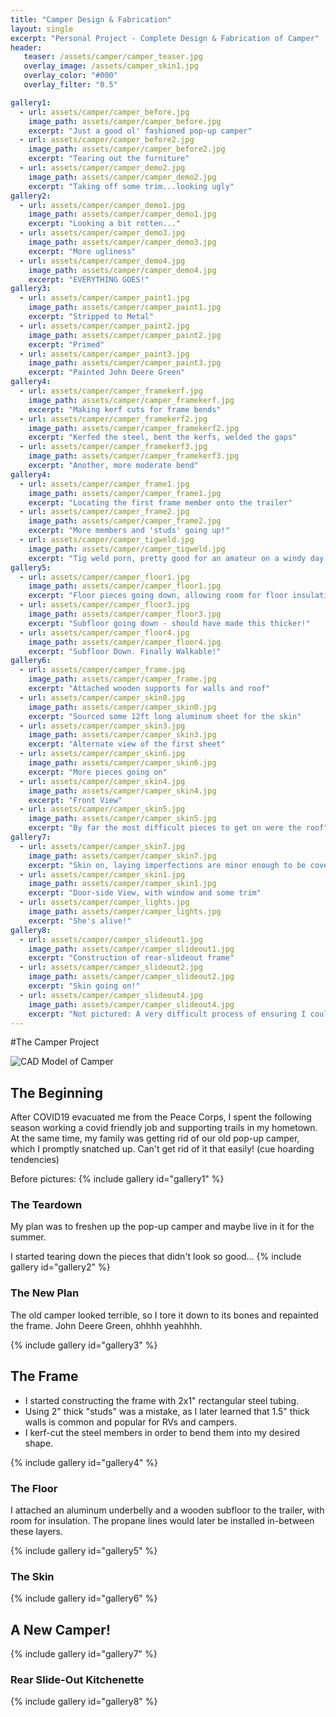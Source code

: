 ```yaml
---
title: "Camper Design & Fabrication"
layout: single
excerpt: "Personal Project - Complete Design & Fabrication of Camper"
header:
   teaser: /assets/camper/camper_teaser.jpg
   overlay_image: /assets/camper_skin1.jpg
   overlay_color: "#000"
   overlay_filter: "0.5"

gallery1:
  - url: assets/camper/camper_before.jpg
    image_path: assets/camper/camper_before.jpg
    excerpt: "Just a good ol' fashioned pop-up camper"
  - url: assets/camper/camper_before2.jpg
    image_path: assets/camper/camper_before2.jpg
    excerpt: "Tearing out the furniture"
  - url: assets/camper/camper_demo2.jpg
    image_path: assets/camper/camper_demo2.jpg
    excerpt: "Taking off some trim...looking ugly"
gallery2:
  - url: assets/camper/camper_demo1.jpg
    image_path: assets/camper/camper_demo1.jpg
    excerpt: "Looking a bit rotten..."
  - url: assets/camper/camper_demo3.jpg
    image_path: assets/camper/camper_demo3.jpg
    excerpt: "More ugliness"
  - url: assets/camper/camper_demo4.jpg
    image_path: assets/camper/camper_demo4.jpg
    excerpt: "EVERYTHING GOES!"
gallery3:
  - url: assets/camper/camper_paint1.jpg
    image_path: assets/camper/camper_paint1.jpg
    excerpt: "Stripped to Metal"
  - url: assets/camper/camper_paint2.jpg
    image_path: assets/camper/camper_paint2.jpg
    excerpt: "Primed"
  - url: assets/camper/camper_paint3.jpg
    image_path: assets/camper/camper_paint3.jpg
    excerpt: "Painted John Deere Green"
gallery4:
  - url: assets/camper/camper_framekerf.jpg
    image_path: assets/camper/camper_framekerf.jpg
    excerpt: "Making kerf cuts for frame bends"
  - url: assets/camper/camper_framekerf2.jpg
    image_path: assets/camper/camper_framekerf2.jpg
    excerpt: "Kerfed the steel, bent the kerfs, welded the gaps"
  - url: assets/camper/camper_framekerf3.jpg
    image_path: assets/camper/camper_framekerf3.jpg
    excerpt: "Another, more moderate bend"
gallery4:
  - url: assets/camper/camper_frame1.jpg
    image_path: assets/camper/camper_frame1.jpg
    excerpt: "Locating the first frame member onto the trailer"
  - url: assets/camper/camper_frame2.jpg
    image_path: assets/camper/camper_frame2.jpg
    excerpt: "More members and 'studs' going up!"
  - url: assets/camper/camper_tigweld.jpg
    image_path: assets/camper/camper_tigweld.jpg
    excerpt: "Tig weld porn, pretty good for an amateur on a windy day!"
gallery5:
  - url: assets/camper/camper_floor1.jpg
    image_path: assets/camper/camper_floor1.jpg
    excerpt: "Floor pieces going down, allowing room for floor insulation"
  - url: assets/camper/camper_floor3.jpg
    image_path: assets/camper/camper_floor3.jpg
    excerpt: "Subfloor going down - should have made this thicker!"
  - url: assets/camper/camper_floor4.jpg
    image_path: assets/camper/camper_floor4.jpg
    excerpt: "Subfloor Down. Finally Walkable!"
gallery6:
  - url: assets/camper/camper_frame.jpg
    image_path: assets/camper/camper_frame.jpg
    excerpt: "Attached wooden supports for walls and roof"
  - url: assets/camper/camper_skin0.jpg
    image_path: assets/camper/camper_skin0.jpg
    excerpt: "Sourced some 12ft long aluminum sheet for the skin"
  - url: assets/camper/camper_skin3.jpg
    image_path: assets/camper/camper_skin3.jpg
    excerpt: "Alternate view of the first sheet"
  - url: assets/camper/camper_skin6.jpg
    image_path: assets/camper/camper_skin6.jpg
    excerpt: "More pieces going on"
  - url: assets/camper/camper_skin4.jpg
    image_path: assets/camper/camper_skin4.jpg
    excerpt: "Front View"
  - url: assets/camper/camper_skin5.jpg
    image_path: assets/camper/camper_skin5.jpg
    excerpt: "By far the most difficult pieces to get on were the roof"
gallery7:
  - url: assets/camper/camper_skin7.jpg
    image_path: assets/camper/camper_skin7.jpg
    excerpt: "Skin on, laying imperfections are minor enough to be covered and sealed by trimwork"
  - url: assets/camper/camper_skin1.jpg
    image_path: assets/camper/camper_skin1.jpg
    excerpt: "Door-side View, with window and some trim"
  - url: assets/camper/camper_lights.jpg
    image_path: assets/camper/camper_lights.jpg
    excerpt: "She's alive!"
gallery8:
  - url: assets/camper/camper_slideout1.jpg
    image_path: assets/camper/camper_slideout1.jpg
    excerpt: "Construction of rear-slideout frame"
  - url: assets/camper/camper_slideout2.jpg
    image_path: assets/camper/camper_slideout2.jpg
    excerpt: "Skin going on!"
  - url: assets/camper/camper_slideout4.jpg
    image_path: assets/camper/camper_slideout4.jpg
    excerpt: "Not pictured: A very difficult process of ensuring I could actually mount the structure onto the slides and camper-frame"
---
```


#The Camper Project

<img src="/assets/camper/camper_cad.jpg" alt= "CAD Model of Camper">

## The Beginning
After COVID19 evacuated me from the Peace Corps, I spent the following season working a covid friendly job and supporting trails in my hometown.
At the same time, my family was getting rid of our old pop-up camper, which I promptly snatched up. Can't get rid of it that easily! (cue hoarding tendencies)

Before pictures:
{% include gallery id="gallery1" %}

### The Teardown

My plan was to freshen up the pop-up camper and maybe live in it for the summer.

I started tearing down the pieces that didn't look so good...
{% include gallery id="gallery2" %}

### The New Plan

The old camper looked terrible, so I tore it down to its bones and repainted the frame.
John Deere Green, ohhhh yeahhhh.

{% include gallery id="gallery3" %}

## The Frame

- I started constructing the frame with 2x1" rectangular steel tubing.
- Using 2" thick "studs" was a mistake, as I later learned that 1.5" thick walls is common and popular for RVs and campers.
- I kerf-cut the steel members in order to bend them into my desired shape.

{% include gallery id="gallery4" %}

### The Floor

I attached an aluminum underbelly and a wooden subfloor to the trailer, with room for insulation.
The propane lines would later be installed in-between these layers.

{% include gallery id="gallery5" %}

### The Skin
{% include gallery id="gallery6" %}

## A New Camper!

{% include gallery id="gallery7" %}

### Rear Slide-Out Kitchenette

{% include gallery id="gallery8" %}

